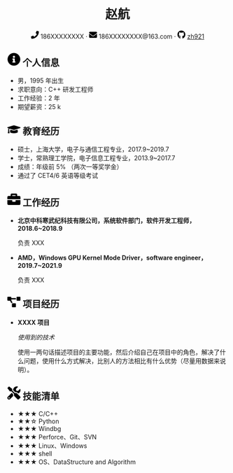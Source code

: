 <center>
    <h1>赵航</h1>
    <div>
        <span>
            <img src="assets/phone-solid.svg" width="18px">
            186XXXXXXXX
        </span>
        ·
        <span>
            <img src="assets/envelope-solid.svg" width="18px">
            186XXXXXXXX@163.com
        </span>
        ·
        <span>
            <img src="assets/github-brands.svg" width="18px">
            <a href="https://github.com/zh921">zh921</a>
        </span>
    </div>
</center>

## <img src="assets/info-circle-solid.svg" width="30px"> 个人信息 

- 男，1995 年出生
- 求职意向：C++ 研发工程师
- 工作经验：2 年
- 期望薪资：25 k

## <img src="assets/graduation-cap-solid.svg" width="30px"> 教育经历

- 硕士，上海大学，电子与通信工程专业，2017.9~2019.7
- 学士，常熟理工学院，电子信息工程专业，2013.9~2017.7
- 成绩：年级前 5% （两次一等奖学金）
- 通过了 CET4/6 英语等级考试

## <img src="assets/briefcase-solid.svg" width="30px"> 工作经历

- **北京中科寒武纪科技有限公司，系统软件部门，软件开发工程师，2018.6~2018.9**

   负责 XXX

- **AMD，Windows GPU Kernel Mode Driver，software engineer，2019.7~2021.9**

   负责 XXX

## <img src="assets/project-diagram-solid.svg" width="30px"> 项目经历

- **XXXX 项目**

  *使用到的技术*

  使用一两句话描述项目的主要功能，然后介绍自己在项目中的角色，解决了什么问题，使用什么方式解决，比别人的方法相比有什么优势（尽量用数据来说明）。

## <img src="assets/tools-solid.svg" width="30px"> 技能清单

- ★★★ C/C++
- ★★☆ Python
- ★★★ Windbg
- ★★★ Perforce、Git、SVN
- ★★★ Linux、Windows
- ★★★ shell
- ★★★ OS、DataStructure and Algorithm
